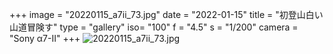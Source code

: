 +++
image = "20220115_a7ii_73.jpg"
date = "2022-01-15"
title = "初登山白い山道冒険す"
type = "gallery"
iso= "100"
f = "4.5"
s = "1/200"
camera = "Sony α7-II"
+++
![20220115_a7ii_73.jpg](/images/20220115_a7ii_73.jpg)
